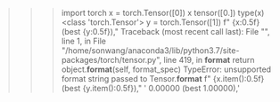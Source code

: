 >>> import torch
>>> x = torch.Tensor([0])
>>> x
tensor([0.])
>>> type(x)
<class 'torch.Tensor'>
>>> y = torch.Tensor([1])
>>> f" {x:0.5f} (best {y:0.5f}),"
Traceback (most recent call last):
  File "<stdin>", line 1, in <module>
  File "/home/sonwang/anaconda3/lib/python3.7/site-packages/torch/tensor.py", line 419, in __format__
    return object.__format__(self, format_spec)
TypeError: unsupported format string passed to Tensor.__format__
>>> f" {x.item():0.5f} (best {y.item():0.5f}),"
' 0.00000 (best 1.00000),'